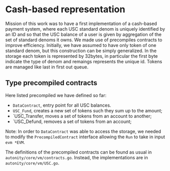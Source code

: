 # Cash-based representation
Mission of this work was to have a first implementation of a cash-based payment system, where each USC standard denom is uniquely identified by an ID and so that the USC balance of a user is given by aggregation of the set of standard denoms it owns. We made use of precompiles contracts to improve efficiency. Initially, we have assumed to have only token of one standard denom, but this construction can be simply generalized. In the storage each token is represented by 32bytes, in particular the first byte indicate the type of denom and remaings represents the unique id. Tokens are managed like last in first out queue.

## Type precompiled contracts
Here listed precompiled we have defined so far:

- `DataContract`, entry point for all USC balances.
- `USC_Fund`, creates a new set of tokens such they sum up to the amount;
- `USC_Transfer, moves a set of tokens from an account to another;
- `USC_Defund, removes a set of tokens from an account;

Note: In order to `DataContract` was able to access the storage, we needed to modify the `PrecompiledContract` interface allowing the `Run` to take in input `evm *EVM`.

The definitions of the precompiled contracts can be found as usual in `autonity/core/vm/contracts.go`. Instead, the implementations are in `autonity/core/vm/USC.go`.